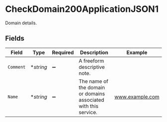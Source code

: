 # CheckDomain200ApplicationJSON1

Domain details.


## Fields

| Field                                                           | Type                                                            | Required                                                        | Description                                                     | Example                                                         |
| --------------------------------------------------------------- | --------------------------------------------------------------- | --------------------------------------------------------------- | --------------------------------------------------------------- | --------------------------------------------------------------- |
| `Comment`                                                       | **string*                                                       | :heavy_minus_sign:                                              | A freeform descriptive note.                                    |                                                                 |
| `Name`                                                          | **string*                                                       | :heavy_minus_sign:                                              | The name of the domain or domains associated with this service. | www.example.com                                                 |